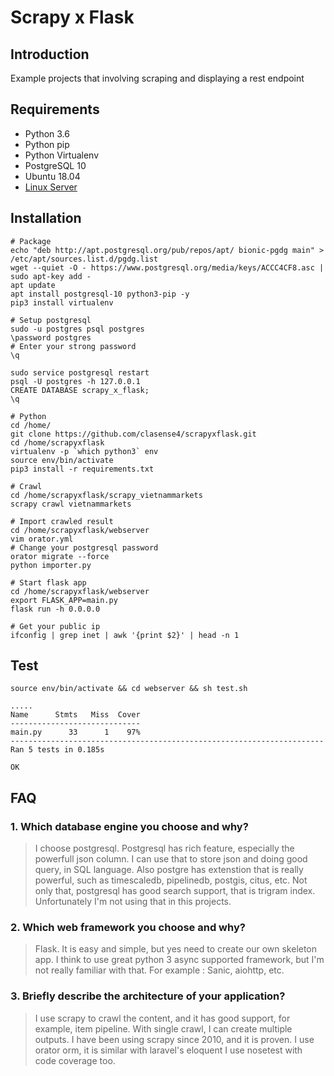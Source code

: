 # Scrapy x Flask

## Introduction

Example projects that involving scraping and displaying a rest endpoint


## Requirements

- Python 3.6
- Python pip
- Python Virtualenv
- PostgreSQL 10
- Ubuntu 18.04
- [Linux Server](https://www.digitalocean.com/?refcode=6b1c3b315e1e)

## Installation

```
# Package
echo "deb http://apt.postgresql.org/pub/repos/apt/ bionic-pgdg main" > /etc/apt/sources.list.d/pgdg.list
wget --quiet -O - https://www.postgresql.org/media/keys/ACCC4CF8.asc | sudo apt-key add -
apt update
apt install postgresql-10 python3-pip -y
pip3 install virtualenv

# Setup postgresql
sudo -u postgres psql postgres
\password postgres
# Enter your strong password
\q

sudo service postgresql restart
psql -U postgres -h 127.0.0.1
CREATE DATABASE scrapy_x_flask;
\q

# Python
cd /home/
git clone https://github.com/clasense4/scrapyxflask.git
cd /home/scrapyxflask
virtualenv -p `which python3` env
source env/bin/activate
pip3 install -r requirements.txt

# Crawl
cd /home/scrapyxflask/scrapy_vietnammarkets
scrapy crawl vietnammarkets

# Import crawled result
cd /home/scrapyxflask/webserver
vim orator.yml
# Change your postgresql password
orator migrate --force
python importer.py

# Start flask app
cd /home/scrapyxflask/webserver
export FLASK_APP=main.py
flask run -h 0.0.0.0

# Get your public ip
ifconfig | grep inet | awk '{print $2}' | head -n 1
```

## Test

```
source env/bin/activate && cd webserver && sh test.sh

.....
Name      Stmts   Miss  Cover
-----------------------------
main.py      33      1    97%
----------------------------------------------------------------------
Ran 5 tests in 0.185s

OK
```

## FAQ

### 1. Which database engine you choose and why?

> I choose postgresql. Postgresql has rich feature, especially the powerfull json column.
> I can use that to store json and doing good query, in SQL language.
> Also postgre has extenstion that is really powerful, such as timescaledb, pipelinedb, postgis, citus, etc.
> Not only that, postgresql has good search support, that is trigram index. Unfortunately I'm not using that in this projects.

### 2. Which web framework you choose and why?

> Flask. It is easy and simple, but yes need to create our own skeleton app.
> I think to use great python 3 async supported framework, but I'm not really familiar with that. For example : Sanic, aiohttp, etc.

### 3. Briefly describe the architecture of your application?

> I use scrapy to crawl the content, and it has good support, for example, item pipeline.
> With single crawl, I can create multiple outputs. I have been using scrapy since 2010, and it is proven.
> I use orator orm, it is similar with laravel's eloquent
> I use nosetest with code coverage too.

